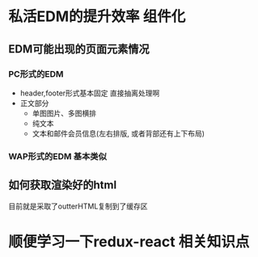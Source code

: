 # 私活EDM的提升效率 组件化
## EDM可能出现的页面元素情况
### PC形式的EDM
- header,footer形式基本固定 直接抽离处理啊
- 正文部分
    - 单图图片、多图横排
    - 纯文本
    - 文本和邮件会员信息(左右排版, 或者背部还有上下布局)
### WAP形式的EDM 基本类似

## 如何获取渲染好的html
目前就是采取了outterHTML复制到了缓存区



#  顺便学习一下redux-react 相关知识点